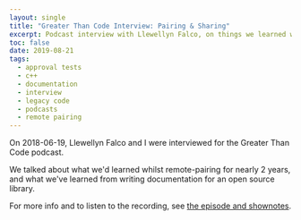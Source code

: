 ```yaml
---
layout: single
title: "Greater Than Code Interview: Pairing & Sharing"
excerpt: Podcast interview with Llewellyn Falco, on things we learned whilst remote-pairing on Approval Tests
toc: false
date: 2019-08-21
tags:
  - approval tests
  - c++
  - documentation
  - interview
  - legacy code
  - podcasts
  - remote pairing
---
```


On 2018-06-19, Llewellyn Falco and I were interviewed for the Greater Than Code podcast.

We talked about what we'd learned whilst remote-pairing for nearly 2 years, and what we've learned from writing documentation for an open source library.

For more info and to listen to the recording, see [the episode and shownotes](https://www.greaterthancode.com/pairing-and-sharing).
